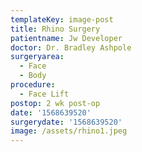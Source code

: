 ```yaml
---
templateKey: image-post
title: Rhino Surgery
patientname: Jw Developer
doctor: Dr. Bradley Ashpole
surgeryarea:
  - Face
  - Body
procedure:
  - Face Lift
postop: 2 wk post-op
date: '1568639520'
surgerydate: '1568639520'
image: /assets/rhino1.jpeg
---
```


